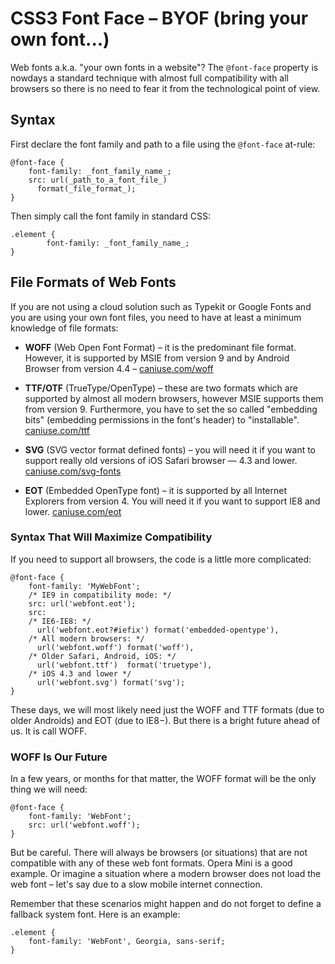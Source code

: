 CSS3 Font Face – BYOF (bring your own font...)
==============================================

Web fonts a.k.a. "your own fonts in a website"? The `@font-face` property is
nowdays a standard technique with almost full compatibility with all browsers so
there is no need to fear it from the technological point of view.

Syntax
------

First declare the font family and path to a file using the `@font-face` at-rule:

~~~~~~~~~~~~~~~~~~~~~~~~~~~~~~~~~~~~~~~~~~~~~~~~~~~~~~~~~~~~~~~~~~~~~~~~~~~~~~~~
@font-face {
    font-family: _font_family_name_;
    src: url(_path_to_a_font_file_)
      format(_file_format_);
}
~~~~~~~~~~~~~~~~~~~~~~~~~~~~~~~~~~~~~~~~~~~~~~~~~~~~~~~~~~~~~~~~~~~~~~~~~~~~~~~~

Then simply call the font family in standard CSS:

~~~~~~~~~~~~~~~~~~~~~~~~~~~~~~~~~~~~~~~~~~~~~~~~~~~~~~~~~~~~~~~~~~~~~~~~~~~~~~~~
.element {
        font-family: _font_family_name_;
}
~~~~~~~~~~~~~~~~~~~~~~~~~~~~~~~~~~~~~~~~~~~~~~~~~~~~~~~~~~~~~~~~~~~~~~~~~~~~~~~~

File Formats of Web Fonts
-------------------------

If you are not using a cloud solution such as Typekit or Google Fonts and you
are using your own font files, you need to have at least a minimum knowledge of
file formats:

-   **WOFF** (Web Open Font Format) – it is the predominant file format.
    However, it is supported by MSIE from version 9 and by Android Browser from
    version 4.4 – [caniuse.com/woff](<http://caniuse.com/woff>)

-   **TTF/OTF** (TrueType/OpenType) – these are two formats which are supported
    by almost all modern browsers, however MSIE supports them from version 9.
    Furthermore, you have to set the so called "embedding bits" (embedding
    permissions in the font's header) to "installable".
    [caniuse.com/ttf](<http://caniuse.com/ttf>)

-   **SVG** (SVG vector format defined fonts) – you will need it if you want to
    support really old versions of iOS Safari browser — 4.3 and lower.
    [caniuse.com/svg-fonts](<http://caniuse.com/svg-fonts>)

-   **EOT** (Embedded OpenType font) – it is supported by all Internet Explorers
    from version 4. You will need it if you want to support IE8 and lower.
    [caniuse.com/eot](<http://caniuse.com/eot>)

### Syntax That Will Maximize Compatibility

If you need to support all browsers, the code is a little more complicated:

~~~~~~~~~~~~~~~~~~~~~~~~~~~~~~~~~~~~~~~~~~~~~~~~~~~~~~~~~~~~~~~~~~~~~~~~~~~~~~~~
@font-face {
    font-family: 'MyWebFont';
    /* IE9 in compatibility mode: */
    src: url('webfont.eot');
    src:
    /* IE6-IE8: */
      url('webfont.eot?#iefix') format('embedded-opentype'),
    /* All modern browsers: */
      url('webfont.woff') format('woff'),
    /* Older Safari, Android, iOS: */
      url('webfont.ttf')  format('truetype'),
    /* iOS 4.3 and lower */
      url('webfont.svg') format('svg');
}
~~~~~~~~~~~~~~~~~~~~~~~~~~~~~~~~~~~~~~~~~~~~~~~~~~~~~~~~~~~~~~~~~~~~~~~~~~~~~~~~

These days, we will most likely need just the WOFF and TTF formats (due to older
Androids) and EOT (due to IE8−). But there is a bright future ahead of us. It is
call WOFF.

### WOFF Is Our Future

In a few years, or months for that matter, the WOFF format will be the only
thing we will need:

~~~~~~~~~~~~~~~~~~~~~~~~~~~~~~~~~~~~~~~~~~~~~~~~~~~~~~~~~~~~~~~~~~~~~~~~~~~~~~~~
@font-face {
    font-family: 'WebFont';
    src: url('webfont.woff');
}
~~~~~~~~~~~~~~~~~~~~~~~~~~~~~~~~~~~~~~~~~~~~~~~~~~~~~~~~~~~~~~~~~~~~~~~~~~~~~~~~

But be careful. There will always be browsers (or situations) that are not
compatible with any of these web font formats. Opera Mini is a good example. Or
imagine a situation where a modern browser does not load the web font – let's
say due to a slow mobile internet connection.

Remember that these scenarios might happen and do not forget to define a
fallback system font. Here is an example:

~~~~~~~~~~~~~~~~~~~~~~~~~~~~~~~~~~~~~~~~~~~~~~~~~~~~~~~~~~~~~~~~~~~~~~~~~~~~~~~~
.element {
    font-family: 'WebFont', Georgia, sans-serif;
}
~~~~~~~~~~~~~~~~~~~~~~~~~~~~~~~~~~~~~~~~~~~~~~~~~~~~~~~~~~~~~~~~~~~~~~~~~~~~~~~~
